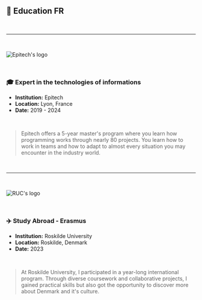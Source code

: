 ## 🌟 Education FR

<br>

---

<br>

![Epitech's logo](../images/markdown/epitech.png)

<br>

### 🎓 Expert in the technologies of informations
- **Institution:** Epitech
- **Location:** Lyon, France
- **Date:** 2019 - 2024

<br>

> Epitech offers a 5-year master's program where you learn how programming works through nearly 80 projects. You learn how to work in teams and how to adapt to almost every situation you may encounter in the industry world.

<br>

---

<br>

![RUC's logo](../images/markdown/ruc.png)

<br>

### ✈️ Study Abroad - Erasmus
- **Institution:** Roskilde University
- **Location:** Roskilde, Denmark
- **Date:** 2023

<br>

> At Roskilde University, I participated in a year-long international program. Through diverse coursework and collaborative projects, I gained practical skills but also got the opportunity to discover more about Denmark and it's culture.
